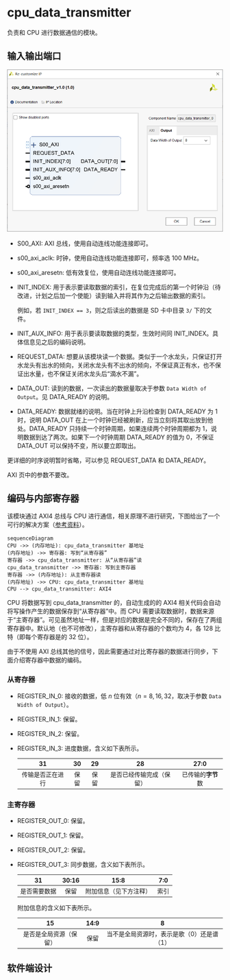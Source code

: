# cpu_data_transmitter

负责和 CPU 进行数据通信的模块。

## 输入输出端口

![](port.png)

- S00_AXI: AXI 总线，使用自动连线功能连接即可。

- s00_axi_aclk: 时钟，使用自动连线功能连接即可，频率选 $100~\mathrm{MHz}$。

- s00_axi_aresetn: 低有效复位，使用自动连线功能连接即可。

- INIT_INDEX: 用于表示要读取数据的索引，在复位完成后的第一个时钟沿（待改进，计划之后加一个使能）读到输入并将其作为之后输出数据的索引。

  例如，若 `INIT_INDEX == 3`，则之后读出的数据是 SD 卡中目录 `3/` 下的文件。

- INIT_AUX_INFO: 用于表示要读取数据的类型，生效时间同 INIT_INDEX。具体信息见之后的编码说明。

- REQUEST_DATA: 想要从该模块读一个数据。类似于一个水龙头，只保证打开水龙头有出水的倾向，关闭水龙头有不出水的倾向，不保证真正有水，也不保证出水量，也不保证关闭水龙头后“滴水不漏”。

- DATA_OUT: 读到的数据，一次读出的数据量取决于参数 `Data Width of Output`。见 DATA_READY 的说明。

- DATA_READY: 数据就绪的说明。当在时钟上升沿检查到 DATA_READY 为 1 时，说明 DATA_OUT 在上一个时钟已经被刷新，应当立刻将其取出放到他处。DATA_READY 只持续一个时钟周期，如果连续两个时钟周期都为 1，说明数据到达了两次。如果下一个时钟周期 DATA_READY 的值为 0，不保证 DATA_OUT 可以保持不变，所以要立即取出。

更详细的时序说明暂时省略，可以参见 REQUEST_DATA 和 DATA_READY。

AXI 页中的参数不要改。

## 编码与内部寄存器

该模块通过 AXI4 总线与 CPU 进行通信，相关原理不进行研究，下图给出了一个可行的解决方案（[参考资料](https://blog.csdn.net/tangkunjyy/article/details/62045863)）。

```mermaid
sequenceDiagram
CPU ->> (内存地址): cpu_data_transmitter 基地址
(内存地址) ->> 寄存器: 写到“从寄存器”
寄存器 ->> cpu_data_transmitter: 从“从寄存器”读
cpu_data_transmitter ->> 寄存器: 写到主寄存器
寄存器 ->> (内存地址): 从主寄存器读
(内存地址) ->> CPU: cpu_data_transmitter 基地址
CPU --> cpu_data_transmitter: AXI4
```

CPU 将数据写到 cpu_data_transmitter 的，自动生成的的 AXI4 相关代码会自动将写操作产生的数据保存到“从寄存器”中。而 CPU 需要读取数据时，数据来源于“主寄存器”。可见虽然地址一样，但是对应的数据是完全不同的，保存在了两组寄存器中。默认地（也不可修改），主寄存器和从寄存器的个数均为 4，各 128 比特（即每个寄存器是的 32 位）。

由于不使用 AXI 总线其他的信号，因此需要通过对比寄存器的数据进行同步，下面介绍寄存器中数据的编码。

### 从寄存器

- REGISTER_IN_0: 接收的数据，低 $n$ 位有效（$n = 8, 16, 32$，取决于参数 `Data Width of Output`）。

- REGISTER_IN_1: 保留。

- REGISTER_IN_2: 保留。

- REGISTER_IN_3: 进度数据，含义如下表所示。

  |        31        |  30  |  29  |            28            |        27:0        |
  | :--------------: | :--: | :--: | :----------------------: | :----------------: |
  | 传输是否正在进行 | 保留 | 保留 | 是否已经传输完成（保留） | 已传输的**字节**数 |

### 主寄存器

- REGISTER_OUT_0: 保留。

- REGISTER_OUT_1: 保留。

- REGISTER_OUT_2: 保留。

- REGISTER_OUT_3: 同步数据，含义如下表所示。

  |      31      | 30:16 |          15:8          | 7:0  |
  | :----------: | :---: | :--------------------: | :--: |
  | 是否需要数据 | 保留  | 附加信息（见下方注释） | 索引 |

  附加信息的含义如下表所示。

  |           15           | 14:9 |                     8                      |
  | :--------------------: | :--: | :----------------------------------------: |
  | 是否是全局资源（保留） | 保留 | 当不是全局资源时，表示是歌（0）还是谱（1） |

## 软件端设计
